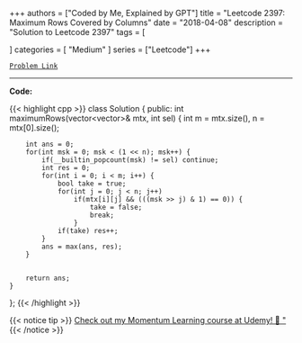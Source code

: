 
+++
authors = ["Coded by Me, Explained by GPT"]
title = "Leetcode 2397: Maximum Rows Covered by Columns"
date = "2018-04-08"
description = "Solution to Leetcode 2397"
tags = [
    
]
categories = [
    "Medium"
]
series = ["Leetcode"]
+++



[`Problem Link`](https://leetcode.com/problems/maximum-rows-covered-by-columns/description/)

---

**Code:**

{{< highlight cpp >}}
class Solution {
public:
    int maximumRows(vector<vector<int>>& mtx, int sel) {
        int m = mtx.size(), n = mtx[0].size();
        
        int ans = 0;
        for(int msk = 0; msk < (1 << n); msk++) {
            if(__builtin_popcount(msk) != sel) continue;
            int res = 0;
            for(int i = 0; i < m; i++) {
                bool take = true;
                for(int j = 0; j < n; j++)
                    if(mtx[i][j] && (((msk >> j) & 1) == 0)) {
                        take = false;
                        break;
                    }
                if(take) res++;
            }
            ans = max(ans, res);
        }
        
        
        return ans;
    }

};
{{< /highlight >}}



{{< notice tip >}}
[Check out my Momentum Learning course at Udemy! 🚀 "](https://www.udemy.com/course/blind-75-the-data-structures-and-algorithms-essentials/)
{{< /notice >}}

